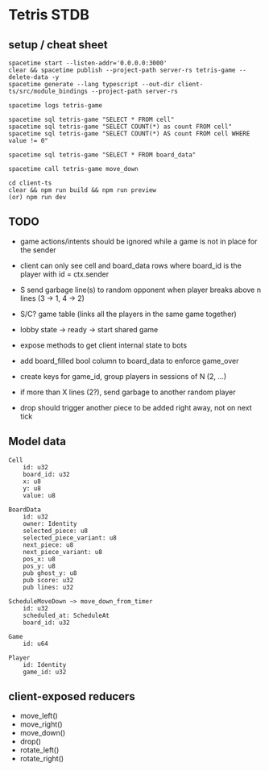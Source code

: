 # Tetris STDB

## setup / cheat sheet

```
spacetime start --listen-addr='0.0.0.0:3000'
clear && spacetime publish --project-path server-rs tetris-game --delete-data -y
spacetime generate --lang typescript --out-dir client-ts/src/module_bindings --project-path server-rs

spacetime logs tetris-game

spacetime sql tetris-game "SELECT * FROM cell"
spacetime sql tetris-game "SELECT COUNT(*) as count FROM cell"
spacetime sql tetris-game "SELECT COUNT(*) AS count FROM cell WHERE value != 0"

spacetime sql tetris-game "SELECT * FROM board_data"

spacetime call tetris-game move_down

cd client-ts
clear && npm run build && npm run preview
(or) npm run dev
```

## TODO

- game actions/intents should be ignored while a game is not in place for the sender
- client can only see cell and board_data rows where board_id is the player with id = ctx.sender
- S send garbage line(s) to random opponent when player breaks above n lines (3 -> 1, 4 -> 2)
- S/C? game table (links all the players in the same game together)
- lobby state -> ready -> start shared game
- expose methods to get client internal state to bots
- add board_filled bool column to board_data to enforce game_over

- create keys for game_id, group players in sessions of N (2, ...)
- if more than X lines (2?), send garbage to another random player
- drop should trigger another piece to be added right away, not on next tick

## Model data

```
Cell
    id: u32
    board_id: u32
    x: u8
    y: u8
    value: u8

BoardData
    id: u32
    owner: Identity
    selected_piece: u8
    selected_piece_variant: u8
    next_piece: u8
    next_piece_variant: u8
    pos_x: u8
    pos_y: u8
    pub ghost_y: u8
    pub score: u32
    pub lines: u32

ScheduleMoveDown ~> move_down_from_timer
    id: u32
    scheduled_at: ScheduleAt
    board_id: u32

Game
    id: u64

Player
    id: Identity
    game_id: u32
```

## client-exposed reducers

- move_left()
- move_right()
- move_down()
- drop()
- rotate_left()
- rotate_right()
